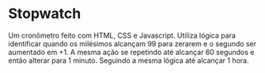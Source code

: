 <h1>Stopwatch</h1>
<p>Um cronômetro feito com HTML, CSS e Javascript. Utiliza lógica para identificar quando os milésimos alcançam 99 para zerarem e o segundo ser aumentado em +1.  
A mesma ação se repetindo até alcançar 60 segundos e então alterar para 1 minuto. Seguindo a mesma lógica até alcançar 1 hora.</p>
